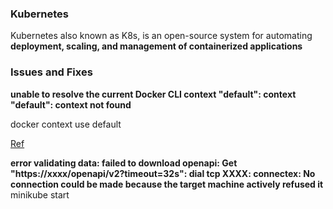 ### Kubernetes   
Kubernetes also known as K8s, is an open-source system for automating **deployment, scaling, and management of containerized applications**


### Issues and Fixes
**unable to resolve the current Docker CLI context "default": context "default": context not found**

docker context use default 

[Ref](https://stackoverflow.com/questions/77208814/cant-log-into-minicube-message-launching-minikube-has-me-concerned-unable-to)

**error validating data: failed to download openapi: Get "https://xxxx/openapi/v2?timeout=32s": dial tcp XXXX: connectex: No connection could be made because the target machine actively refused it**
minikube start



